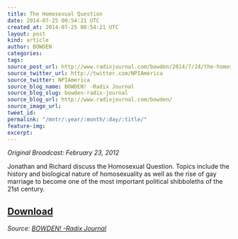 ```yaml
---
title: The Homosexual Question
date: 2014-07-25 00:54:21 UTC
created_at: 2014-07-25 00:54:21 UTC
layout: post
kind: article
author: BOWDEN
categories: 
tags: 
source_post_url: http://www.radixjournal.com/bowden/2014/7/24/the-homosexual-question
source_twitter_url: http://twitter.com/NPIAmerica
source_twitter: NPIAmerica
source_blog_name: BOWDEN! -Radix Journal
source_blog_slug: bowden-radix-journal
source_blog_url: http://www.radixjournal.com/bowden/
source_image_url: 
tweet_id: 
permalink: "/mntr/:year/:month/:day/:title/"
feature-img: 
excerpt: 
---
```

<p><em>Original Broadcast: February 23, 2012</em></p>

<p>Jonathan and Richard discuss the Homosexual Question. Topics include the history and biological nature of homosexuality as well as the rise of gay marriage to become one of the most important political shibboleths of the 21st century.</p>



<h2><a href="https://soundcloud.com/radixjournal/the-homosexual-question">Download</a></h2><div class="">
    <i>Source: <a href="http://www.radixjournal.com/bowden/">BOWDEN! -Radix Journal</a></i>
</div>
